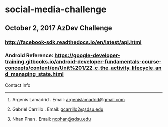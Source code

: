 # social-media-challenge
## October 2, 2017 AzDev Challenge
### http://facebook-sdk.readthedocs.io/en/latest/api.html

### Android Reference: https://google-developer-training.gitbooks.io/android-developer-fundamentals-course-concepts/content/en/Unit%201/22_c_the_activity_lifecycle_and_managing_state.html

Contact Info
________________
1. Argenis Lamadrid
.  Email: argenislamadrid@gmail.com

2. Gabriel Carrillo
.  Email: gcarrillo2@sdsu.edu

3. Nhan Phan
.  Email: ncphan@sdsu.edu
